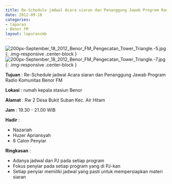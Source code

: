 ```yaml
---	
title: Re-Schedule jadwal Acara siaran dan Penanggung Jawab Program Radio Komunitas Benor FM	
date: 2012-09-18
categories:	
- laporan	
- Benor FM
layout: laporancmb	
---	
```

	
![200px-September_18_2012_Benor_FM_Pengecatan_Tower_Triangle.-5.jpg](/uploads/200px-September_18_2012_Benor_FM_Pengecatan_Tower_Triangle.-5.jpg){: .img-responsive .center-block }	
![200px-September_18_2012_Benor_FM_Pengecatan_Tower_Triangle.-7.jpg](/uploads/200px-September_18_2012_Benor_FM_Pengecatan_Tower_Triangle.-7.jpg){: .img-responsive .center-block }	
	
**Tujuan** :	Re-Schedule jadwal Acara siaran dan Penanggung Jawab Program Radio Komunitas Benor FM
	
**Lokasi** :	rumah kepala stasiun Benor
	
**Alamat** : 	Rw 2 Desa Bukit Suban Kec. Air Hitam
	
**Jam** :	19.30 - 21.00 WIB
	
**Hadir** :	
*	Nazariah
*	Huzer Apriansyah
*	6 Calon Penyiar

**Ringkasan** :	
*	Adanya jadwal dan PJ pada setiap program
*	Fokus penyiar pada setiap program yang di PJ-kan
*	Setiap penyiar memiliki jadwal yang pasti untuk mempersiapkan materi siaran
